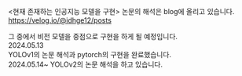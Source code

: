 <현재 존재하는 인공지능 모델을 구현>
논문의 해석은 blog에 올리고 있습니다.  
https://velog.io/@idhge12/posts


그 중에서 비전 모델을 중점으로 구현을 하게 될 예정입니다.  
2024.05.13  
YOLOv1의 논문 해석과 pytorch의 구현을 완료했습니다.  
2024.05.14~
YOLOv2의 논문 해석을 하고 있습니다.  
